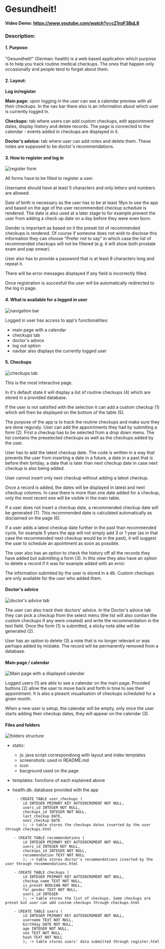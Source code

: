 # Gesundheit!
#### Video Demo: <https://www.youtube.com/watch?v=cZ1rpF3BqL8>
### Description:

#### 1. Purpose:
"Gesundheit!" (German: health) is a web based application which purpose is to help you track routine medical checkups.
The ones that happen only occasionally and people tend to forget about them.

#### 2. Layout:
**Log in/register**

**Main page:** upon logging in the user can see a calendar preview with all their checkups. In the nav bar there also is an information about which user is currently logged in.

**Checkups:** tab where users can add custom checkups, edit appointment dates, display history and delete records. The page is connected to the calendar  - events added in checkups are displayed in it.

**Doctor's advice:** tab where user can add notes and delete them. These notes are supposed to be doctor's recommendations.

#### 3. How to register and log in

![register form](./static/screenshots/register.jpg)

All forms have to be filled to register a user.

Username should have at least 5 characters and only letters and numbers are allowed.

Date of birth is necessary as the user has to be at least 18yo to use the app and based on the age of the user recommended checkup schedule is rendered. The date is also used at a later stage to for example prevent the user from adding a check up date on a day before they were even born.

Gender is important as based on it the preset list of recommended checkups is rendered. Of course if someone does not wish to disclose this information they can choose "Prefer not to say" in which case the list of recommended checkups will not be filtered (e.g. it will show both prostate exam and pap smear).

User also has to provide a password that is at least 8 characters long and repeat it.

There will be error messages displayed if any field is incorrectly filled.

Once registration is succesfull the user will be automatically redirected to the log in page.

#### 4. What is available for a logged in user

![navigation bar](./static/screenshots/navbar.jpg)

Logged in user has access to app's functionalities:
 - main page with a calendar
 - checkups tab
 - doctor's advice
 - log out option
 - navbar also displays the currently logged user

 #### 5. Checkups

![checkups tab](./static/screenshots/checkups.jpg)

This is the most interactive page.

In it's default state it will display a list of routine checkups (4) which are stored in a provided database.

If the user is not satisfied with the selection it can add a custom checkup (1) which will then be displayed on the bottom of the table (5).

The purpose of the app is to track the routine checkups and make sure they are done reguraly. User can add the appointments they had by submiting a form (2). First a checkup has to be selected from a drop down menu. The list contains the preselected checkups as well as the checkups added by the user.

User has to add the latest checkup date. The code is written in a way that prevents the user from inserting a date in a future, a date in a past that is before their birtday, a date that is later than next checkup date in case next checkup is also being added.

User cannot insert only next checkup without adding a latest checkup.

Once a record is added, the dates will be displayed in latest and next checkup columns. In case there is more than one date added for a checkup, only the most recent one will be visible in the main table.

If a user does not insert a checkup date, a recommended checkup date will be generated (7). This recommended date is calculated automatically as disclaimed on the page (6).

If a user adds a latest checkup date further in the past than recommended cycle, for example 5 years the app will not simply add 3 or 1 year (as in that case the recommended next checkup would be in the past), it will suggest the user to schedule an apointment as soon as possible.

The user also has an option to check the history off all the records they have added but submitting a form (3). In this view they also have an option to delete a record if it was for example added with an error.

The information submited by the user is stored in a db. Custom checkups are only available for the user who added them.

#### Doctor's advice

![doctor's advice tab](./static/screenshots/advice.jpg)

The user can also track their doctors' advice.
In the Doctor's advice tab they can pick a checkup from the select menu (the list will also contian the custom checkups if any were created) and write the recommendation in the text field. Once the form (1) is submitted, a sticky note alike will be generated (2).

User has an option to delete (3) a note that is no longer relevant or was perhaps added by mistake. The record will be permanently removed from a database.

#### Main page / calendar

![Main page with a displayed calendar](./static/screenshots/calendar.jpg)

Logged users (1) are able to see a calendar on the main page.
Provided buttons (2) allow the user to move back and forth in time to see their appointment. It is also a pleasnt visualisation of checkups scheduled for a given month.

When a new user is setup, the calendar will be empty, only once the user starts adding their checkup dates, they will appear on the calendar (3).

#### Files and folders

![folders structure](./static/screenshots/folders.jpg)

- static:
    - js: java script correspondiong with layout and index templates
    - screenshots: used in README.md
    - icon
    - bacground used on the page

- templates: functions of each explained above
- health.db: database provided with the app

```
     - CREATE TABLE user_checkups (
        id INTEGER PRIMARY KEY AUTOINCREMENT NOT NULL,
        users_id INTEGER NOT NULL,
        checkups_id INTEGER NOT NULL,
        last_checkup DATE,
        next_checkup DATE
        ); -> table stores the checkups dates inserted by the user through checkups.html

    - CREATE TABLE recommendations (
        id INTEGER PRIMARY KEY AUTOINCREMENT NOT NULL,
        users_id INTEGER NOT NULL,
        checkups_id INTEGER NOT NULL,
        recommendation TEXT NOT NULL
        ); -> table stores doctor's recommendations inserted by the user through recommendations.html

    - CREATE TABLE checkups (
        id INTEGER PRIMARY KEY AUTOINCREMENT NOT NULL,
        checkup_name TEXT NOT NULL,
        is_preset BOOLEAN NOT NULL,
        for_gender TEXT NOT NULL,
        users_id INTEGER
        ); -> table stores the list of checkups. Some checkups are preset but user can add custom checkups through checkups.html

    - CREATE TABLE users (
        id INTEGER PRIMARY KEY AUTOINCREMENT NOT NULL,
        username TEXT NOT NULL,
        birthday DATE NOT NULL,
        age INTEGER NOT NULL,
        sex TEXT NOT NULL,
        hash TEXT NOT NULL
        ); -> table stores users' data submitted through register.html

```



